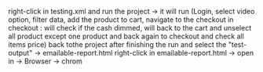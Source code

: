 right-click in testing.xml and run the project ->
 it will run (Login, select video option, filter data, add the product to cart, navigate to the checkout 
 in checkout : will check if the cash dimmed, will back to the cart and unselect all product except one product and back again to checkout and check all items price)
 back tothe  project after finishing the run and select the "test-output" -> emailable-report.html right-click in emailable-report.html -> open in -> Browser -> chrom 
